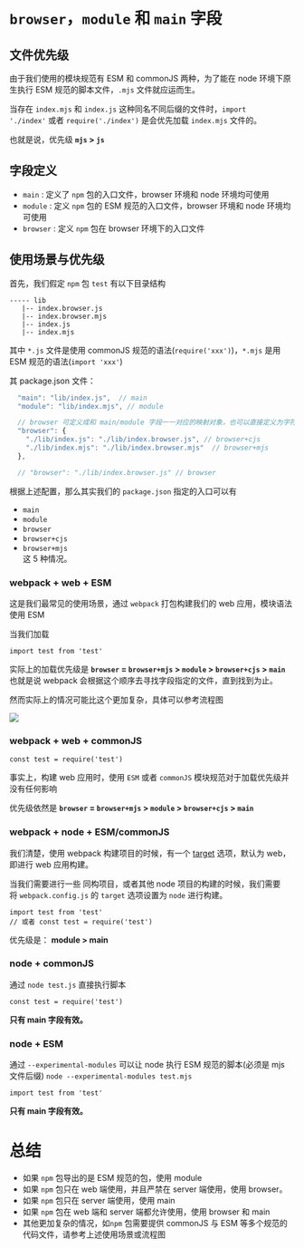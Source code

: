 # `browser`，`module` 和 `main` 字段

## 文件优先级

由于我们使用的模块规范有 ESM 和 commonJS 两种，为了能在 node 环境下原生执行 ESM 规范的脚本文件，`.mjs` 文件就应运而生。

当存在 `index.mjs` 和 `index.js` 这种同名不同后缀的文件时，`import './index'` 或者 `require('./index')` 是会优先加载 `index.mjs` 文件的。

也就是说，优先级 **`mjs` > `js`**

## 字段定义

- `main` : 定义了 `npm` 包的入口文件，browser 环境和 node 环境均可使用
- `module` : 定义 `npm` 包的 ESM 规范的入口文件，browser 环境和 node 环境均可使用
- `browser` : 定义 `npm` 包在 browser 环境下的入口文件

## 使用场景与优先级

首先，我们假定 `npm` 包 `test` 有以下目录结构

```
----- lib
   |-- index.browser.js
   |-- index.browser.mjs
   |-- index.js
   |-- index.mjs
```

其中 `*.js` 文件是使用 commonJS 规范的语法(`require('xxx')`)，`*.mjs` 是用 ESM 规范的语法(`import 'xxx'`)

其 package.json 文件：

```js
  "main": "lib/index.js",  // main 
  "module": "lib/index.mjs", // module

  // browser 可定义成和 main/module 字段一一对应的映射对象，也可以直接定义为字符串
  "browser": {
    "./lib/index.js": "./lib/index.browser.js", // browser+cjs
    "./lib/index.mjs": "./lib/index.browser.mjs"  // browser+mjs
  },

  // "browser": "./lib/index.browser.js" // browser
```

根据上述配置，那么其实我们的 `package.json` 指定的入口可以有

- `main`
- `module`
- `browser`
- `browser+cjs`
- `browser+mjs`  
  这 5 种情况。

### webpack + web + ESM

这是我们最常见的使用场景，通过 `webpack` 打包构建我们的 web 应用，模块语法使用 ESM

当我们加载

```
import test from 'test'
```

实际上的加载优先级是 **`browser` = `browser+mjs` > `module` > `browser+cjs` > `main`**  
也就是说 webpack 会根据这个顺序去寻找字段指定的文件，直到找到为止。

然而实际上的情况可能比这个更加复杂，具体可以参考流程图

![](../../imgs/package-1.png)

### webpack + web + commonJS

```
const test = require('test')
```

事实上，构建 web 应用时，使用 `ESM` 或者 `commonJS` 模块规范对于加载优先级并没有任何影响

优先级依然是 **`browser` = `browser+mjs` > `module` > `browser+cjs` > `main`**

### webpack + node + ESM/commonJS

我们清楚，使用 webpack 构建项目的时候，有一个 [target](https://webpack.js.org/configuration/target/) 选项，默认为 web，即进行 web 应用构建。

当我们需要进行一些 同构项目，或者其他 node 项目的构建的时候，我们需要将 `webpack.config.js` 的 `target` 选项设置为 `node` 进行构建。

```
import test from 'test'
// 或者 const test = require('test')
```

优先级是： **module > main**

### node + commonJS

通过 `node test.js` 直接执行脚本

```
const test = require('test')
```

**只有 main 字段有效。**

### node + ESM

通过 `--experimental-modules` 可以让 node 执行 ESM 规范的脚本(必须是 mjs 文件后缀) 
`node --experimental-modules test.mjs`

```
import test from 'test'
```

**只有 main 字段有效。**

# 总结

- 如果 `npm` 包导出的是 ESM 规范的包，使用 module
- 如果 `npm` 包只在 web 端使用，并且严禁在 server 端使用，使用 browser。
- 如果 `npm` 包只在 server 端使用，使用 main
- 如果 `npm` 包在 web 端和 server 端都允许使用，使用 browser 和 main
- 其他更加复杂的情况，如`npm` 包需要提供 commonJS 与 ESM 等多个规范的代码文件，请参考上述使用场景或流程图
